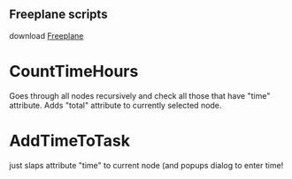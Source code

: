 ## Freeplane scripts

download [Freeplane](http://www.freeplane.org/wiki/index.php/Main_Page)
 
# CountTimeHours
Goes through all nodes recursively and check all those that have "time" attribute. Adds "total" attribute to currently selected node.

# AddTimeToTask
just slaps attribute "time" to current node (and popups dialog to enter time!
 
